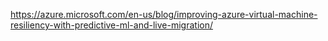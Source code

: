 https://azure.microsoft.com/en-us/blog/improving-azure-virtual-machine-resiliency-with-predictive-ml-and-live-migration/

